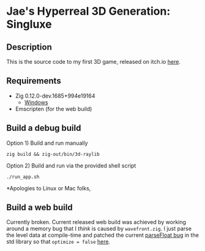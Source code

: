 # Jae's Hyperreal 3D Generation: Singluxe

## Description

This is the source code to my first 3D game, released on itch.io [here](https://silbinarywolf.itch.io/jaes-hyperreal-3d-space-singluxe).

## Requirements

- Zig 0.12.0-dev.1685+994e19164
    - [Windows](https://ziglang.org/builds/zig-windows-x86_64-0.12.0-dev.1685+994e19164.zip)
- Emscripten (for the web build)

## Build a debug build

Option 1) Build and run manually

```
zig build && zig-out/bin/3d-raylib
```

Option 2) Build and run via the provided shell script
```
./run_app.sh
```

*Apologies to Linux or Mac folks, 

## Build a web build

Currently broken. Current released web build was achieved by working around a memory bug that I *think* is caused by `wavefront.zig`. I just parse the level data at compile-time and patched the current [parseFloat bug](https://github.com/ziglang/zig/issues/17662) in the std library so that `optimize = false` [here](https://github.com/ziglang/zig/blob/master/lib/std/fmt/parse_float/parse_float.zig#L8).
